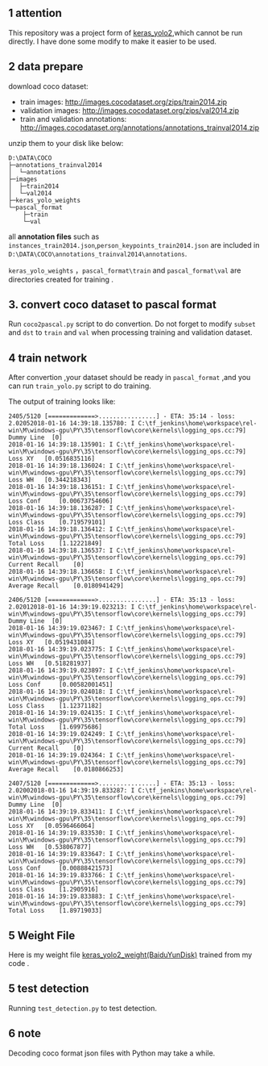 ## 1 attention

This repository was a project form of [keras_yolo2](https://github.com/experiencor/basic-yolo-keras),which cannot be run directly. I have done some modify to make it easier to be used.

## 2 data prepare

download coco dataset:


+ train images: http://images.cocodataset.org/zips/train2014.zip
+ validation images: http://images.cocodataset.org/zips/val2014.zip
+ train and validation annotations: http://images.cocodataset.org/annotations/annotations_trainval2014.zip

unzip them to your disk like below:

```
D:\DATA\COCO
├─annotations_trainval2014
│  └─annotations
├─images
│  ├─train2014
│  └─val2014
├─keras_yolo_weights
└─pascal_format
    ├─train
    └─val

```

all **annotation files** such as `instances_train2014.json`,`person_keypoints_train2014.json` are included in `D:\DATA\COCO\annotations_trainval2014\annotations`.

`keras_yolo_weights` ，`pascal_format\train` and `pascal_format\val` are directories  created for training .


## 3. convert coco dataset to pascal format

Run `coco2pascal.py` script to do convertion. Do not forget to modify `subset` and `dst` to `train` and `val` when processing training and validation dataset.

## 4 train network

After convertion ,your dataset should be ready in `pascal_format` ,and you can run `train_yolo.py` script to do training.

The output of training looks like:

```
2405/5120 [=============>................] - ETA: 35:14 - loss: 2.02052018-01-16 14:39:18.135780: I C:\tf_jenkins\home\workspace\rel-win\M\windows-gpu\PY\35\tensorflow\core\kernels\logging_ops.cc:79] Dummy Line 	[0]
2018-01-16 14:39:18.135901: I C:\tf_jenkins\home\workspace\rel-win\M\windows-gpu\PY\35\tensorflow\core\kernels\logging_ops.cc:79] Loss XY 	[0.0516835116]
2018-01-16 14:39:18.136024: I C:\tf_jenkins\home\workspace\rel-win\M\windows-gpu\PY\35\tensorflow\core\kernels\logging_ops.cc:79] Loss WH 	[0.344218343]
2018-01-16 14:39:18.136151: I C:\tf_jenkins\home\workspace\rel-win\M\windows-gpu\PY\35\tensorflow\core\kernels\logging_ops.cc:79] Loss Conf 	[0.00673754606]
2018-01-16 14:39:18.136287: I C:\tf_jenkins\home\workspace\rel-win\M\windows-gpu\PY\35\tensorflow\core\kernels\logging_ops.cc:79] Loss Class 	[0.719579101]
2018-01-16 14:39:18.136412: I C:\tf_jenkins\home\workspace\rel-win\M\windows-gpu\PY\35\tensorflow\core\kernels\logging_ops.cc:79] Total Loss 	[1.12221849]
2018-01-16 14:39:18.136537: I C:\tf_jenkins\home\workspace\rel-win\M\windows-gpu\PY\35\tensorflow\core\kernels\logging_ops.cc:79] Current Recall 	[0]
2018-01-16 14:39:18.136658: I C:\tf_jenkins\home\workspace\rel-win\M\windows-gpu\PY\35\tensorflow\core\kernels\logging_ops.cc:79] Average Recall 	[0.0180941429]

2406/5120 [=============>................] - ETA: 35:13 - loss: 2.02012018-01-16 14:39:19.023213: I C:\tf_jenkins\home\workspace\rel-win\M\windows-gpu\PY\35\tensorflow\core\kernels\logging_ops.cc:79] Dummy Line 	[0]
2018-01-16 14:39:19.023467: I C:\tf_jenkins\home\workspace\rel-win\M\windows-gpu\PY\35\tensorflow\core\kernels\logging_ops.cc:79] Loss XY 	[0.0519431084]
2018-01-16 14:39:19.023775: I C:\tf_jenkins\home\workspace\rel-win\M\windows-gpu\PY\35\tensorflow\core\kernels\logging_ops.cc:79] Loss WH 	[0.518281937]
2018-01-16 14:39:19.023897: I C:\tf_jenkins\home\workspace\rel-win\M\windows-gpu\PY\35\tensorflow\core\kernels\logging_ops.cc:79] Loss Conf 	[0.00582001451]
2018-01-16 14:39:19.024018: I C:\tf_jenkins\home\workspace\rel-win\M\windows-gpu\PY\35\tensorflow\core\kernels\logging_ops.cc:79] Loss Class 	[1.12371182]
2018-01-16 14:39:19.024135: I C:\tf_jenkins\home\workspace\rel-win\M\windows-gpu\PY\35\tensorflow\core\kernels\logging_ops.cc:79] Total Loss 	[1.69975686]
2018-01-16 14:39:19.024249: I C:\tf_jenkins\home\workspace\rel-win\M\windows-gpu\PY\35\tensorflow\core\kernels\logging_ops.cc:79] Current Recall 	[0]
2018-01-16 14:39:19.024364: I C:\tf_jenkins\home\workspace\rel-win\M\windows-gpu\PY\35\tensorflow\core\kernels\logging_ops.cc:79] Average Recall 	[0.0180866253]

2407/5120 [=============>................] - ETA: 35:13 - loss: 2.02002018-01-16 14:39:19.833287: I C:\tf_jenkins\home\workspace\rel-win\M\windows-gpu\PY\35\tensorflow\core\kernels\logging_ops.cc:79] Dummy Line 	[0]
2018-01-16 14:39:19.833411: I C:\tf_jenkins\home\workspace\rel-win\M\windows-gpu\PY\35\tensorflow\core\kernels\logging_ops.cc:79] Loss XY 	[0.0596466064]
2018-01-16 14:39:19.833530: I C:\tf_jenkins\home\workspace\rel-win\M\windows-gpu\PY\35\tensorflow\core\kernels\logging_ops.cc:79] Loss WH 	[0.538067877]
2018-01-16 14:39:19.833647: I C:\tf_jenkins\home\workspace\rel-win\M\windows-gpu\PY\35\tensorflow\core\kernels\logging_ops.cc:79] Loss Conf 	[0.00888421573]
2018-01-16 14:39:19.833766: I C:\tf_jenkins\home\workspace\rel-win\M\windows-gpu\PY\35\tensorflow\core\kernels\logging_ops.cc:79] Loss Class 	[1.2905916]
2018-01-16 14:39:19.833883: I C:\tf_jenkins\home\workspace\rel-win\M\windows-gpu\PY\35\tensorflow\core\kernels\logging_ops.cc:79] Total Loss 	[1.89719033]
```

## 5 Weight File

Here is my weight file [keras_yolo2_weight(BaiduYunDisk)](https://pan.baidu.com/s/1ZLlbGaPj--LXql2m_I1gLg) trained from my code .

## 5 test detection

Running `test_detection.py` to test detection.

## 6 note

Decoding coco format json files  with Python may take a while.


